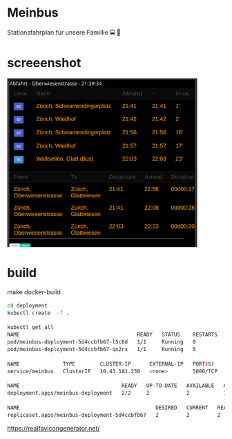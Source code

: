 # Meinbus

Stationsfahrplan für unsere Famillie :oncoming_bus: :tram:

# screeenshot

![example](images/example1.png)


# build

make docker-build
```bash
cd deployment
kubectl create  -f .

kubectl get all
NAME                                      READY   STATUS    RESTARTS   AGE
pod/meinbus-deployment-5d4ccbfb67-l5c8d   1/1     Running   0          14m
pod/meinbus-deployment-5d4ccbfb67-qx2rx   1/1     Running   0          14m

NAME              TYPE        CLUSTER-IP      EXTERNAL-IP   PORT(S)    AGE
service/meinbus   ClusterIP   10.43.181.230   <none>        5000/TCP   14m

NAME                                 READY   UP-TO-DATE   AVAILABLE   AGE
deployment.apps/meinbus-deployment   2/2     2            2           14m

NAME                                            DESIRED   CURRENT   READY   AGE
replicaset.apps/meinbus-deployment-5d4ccbfb67   2         2         2       14m
```

https://realfavicongenerator.net/